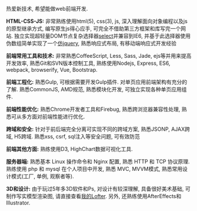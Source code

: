 热爱新技术, 希望能做web前端开发.

**HTML-CSS-JS:** 非常熟练使用html(5), css(3), js, 深入理解面向对象编程以及js的原型继承方式, 编写原生js得心应手, 可完全不借助第三方框架和库写完一个网站. 独立实现超轻量DOM节点复杂选择器[select](https://github.com/flfwzgl/select)并兼容到IE6, 并基于此选择器使用伪数组简单实现了一个[仿jquery](https://github.com/flfwzgl/f), 熟悉响应式布局, 有移动端响应式开发经验

**前端常用工具和技术:** 非常熟悉CoffeeScript, Less, Sass, Jade, ejs等并用来提高开发效率, 熟悉Git和SVN版本控制工具, 熟练使用Nodejs, Express, ES6, webpack, browserify, Vue, Bootstrap.

**前端工程化:** 熟悉Gulp, 可根据需要开发Gulp插件. 对单页应用前端架构有充分的了解. 熟悉CommonJS, AMD规范, 熟悉模块化开发, 可独立实现各种单页应用组件.

**前端性能优化:** 熟悉Chrome开发者工具和Firebug, 熟悉跨浏览器兼容性处理, 熟悉可从多方面对前端性能进行优化.

**跨域和安全:** 针对于前后端完全分离可实现不同的跨域方案, 熟悉JSONP, AJAX跨域, H5跨域. 熟悉xss, csrf, sql注入等安全问题, 可有效防范

**前端其他方面:** 熟练使用D3, HighChart数据可视化工具.

**服务器端:** 熟悉基本 Linux 操作命令和 Nginx 配置, 熟悉 HTTP 和 TCP 协议原理. 熟练使用 php 和 mysql 在个人项目中开发, 熟悉 MVC, MVVM模式, 熟悉常用设计模式(工厂, 单例, 观察者等).

**3D和设计:** 由于玩过5年多3D软件和Ps, 对设计有较深理解, 具备很好美术基础, 可制作写实模型渲染图, 请直接查看[我的Lofter](http://flfwzgl.lofter.com). 另外, 还熟练使用AfterEffects和Illustrator.